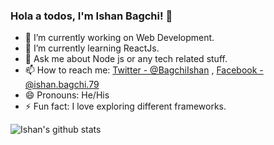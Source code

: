 ### Hola a todos, I'm Ishan Bagchi! 👋 

<!-- ![Hits](https://hitcounter.pythonanywhere.com/count/tag.svg?url=https%3A%2F%2Fgithub.com%2ishanbagchi) -->

- 🔭 I’m currently working on Web Development.
- 🌱 I’m currently learning ReactJs. <!-- - 👯 I’m looking to collaborate on [URL Shortner](https://github.com/ishanbagchi/url-shortner). -->
- 💬 Ask me about Node js or any tech related stuff.
- 📫 How to reach me: [Twitter - @BagchiIshan](https://twitter.com/BagchiIshan) , [Facebook - @ishan.bagchi.79](https://www.facebook.com/ishan.bagchi.79)
- 😄 Pronouns: He/His
- ⚡ Fun fact: I love exploring different frameworks.

![Ishan's github stats](https://github-readme-stats.vercel.app/api?username=ishanbagchi&show_icons=true&hide=stars&title_color=ffffff&icon_color=bb2acf&text_color=daf7dc&bg_color=191919)
